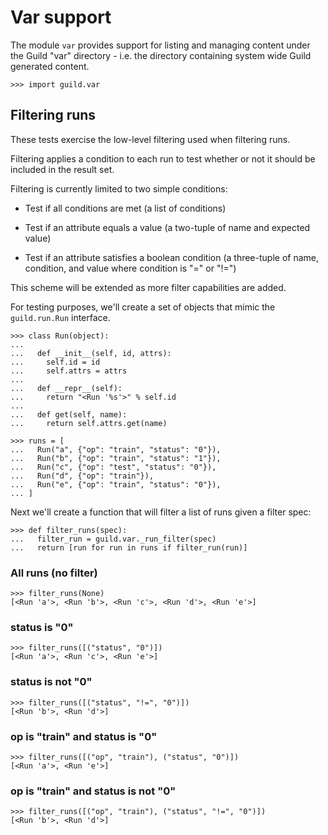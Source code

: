 # Var support

The module `var` provides support for listing and managing content
under the Guild "var" directory - i.e. the directory containing system
wide Guild generated content.

    >>> import guild.var

## Filtering runs

These tests exercise the low-level filtering used when filtering runs.

Filtering applies a condition to each run to test whether or not it
should be included in the result set.

Filtering is currently limited to two simple conditions:

 - Test if all conditions are met (a list of conditions)

 - Test if an attribute equals a value (a two-tuple of name and
   expected value)

 - Test if an attribute satisfies a boolean condition (a three-tuple
   of name, condition, and value where condition is "=" or "!=")

This scheme will be extended as more filter capabilities are added.

For testing purposes, we'll create a set of objects that mimic the
`guild.run.Run` interface.

    >>> class Run(object):
    ...
    ...   def __init__(self, id, attrs):
    ...     self.id = id
    ...     self.attrs = attrs
    ...
    ...   def __repr__(self):
    ...     return "<Run '%s'>" % self.id
    ...
    ...   def get(self, name):
    ...     return self.attrs.get(name)

    >>> runs = [
    ...   Run("a", {"op": "train", "status": "0"}),
    ...   Run("b", {"op": "train", "status": "1"}),
    ...   Run("c", {"op": "test", "status": "0"}),
    ...   Run("d", {"op": "train"}),
    ...   Run("e", {"op": "train", "status": "0"}),
    ... ]

Next we'll create a function that will filter a list of runs given a
filter spec:

    >>> def filter_runs(spec):
    ...   filter_run = guild.var._run_filter(spec)
    ...   return [run for run in runs if filter_run(run)]

### All runs (no filter)

    >>> filter_runs(None)
    [<Run 'a'>, <Run 'b'>, <Run 'c'>, <Run 'd'>, <Run 'e'>]

### status is "0"

    >>> filter_runs([("status", "0")])
    [<Run 'a'>, <Run 'c'>, <Run 'e'>]

### status is not "0"

    >>> filter_runs([("status", "!=", "0")])
    [<Run 'b'>, <Run 'd'>]

### op is "train" and status is "0"

    >>> filter_runs([("op", "train"), ("status", "0")])
    [<Run 'a'>, <Run 'e'>]

### op is "train" and status is not "0"

    >>> filter_runs([("op", "train"), ("status", "!=", "0")])
    [<Run 'b'>, <Run 'd'>]
